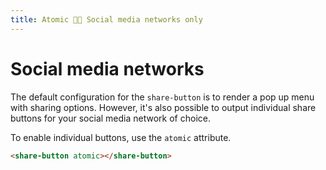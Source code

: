 ```yaml
---
title: Atomic 🍄‍🟫 Social media networks only
---
```


# Social media networks

The default configuration for the `share-button` is to render a pop up menu with sharing options. However, it's also possible to output individual share buttons for your social media network of choice.

To enable individual buttons, use the `atomic` attribute.

```html
<share-button atomic></share-button>
```

<div class="sb-container">
<share-button atomic></share-button>
</div>

<script>
    import "@royalfig/share-button"
</script>